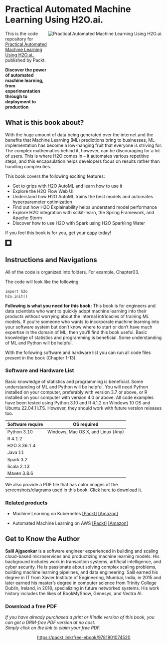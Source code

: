 # 	Practical Automated Machine Learning Using H2O.ai.

<a href="https://www.packtpub.com/product/practical-automated-machine-learning-using-h2o-ai/9781801074520?utm_source=github&utm_medium=repository&utm_campaign=9781801074520"><img src="https://static.packt-cdn.com/products/9781801074520/cover/smaller" alt="Practical Automated Machine Learning Using H2O.ai." height="256px" align="right"></a>

This is the code repository for [Practical Automated Machine Learning Using H2O.ai.](https://www.packtpub.com/product/practical-automated-machine-learning-using-h2o-ai/9781801074520?utm_source=github&utm_medium=repository&utm_campaign=9781801074520), published by Packt.

**Discover the power of automated machine learning, from experimentation through to deployment to production**

## What is this book about?
With the huge amount of data being generated over the internet and the benefits that Machine Learning (ML) predictions bring to businesses, ML implementation has become a low-hanging fruit that everyone is striving for. The complex mathematics behind it, however, can be discouraging for a lot of users. This is where H2O comes in – it automates various repetitive steps, 
and this encapsulation helps developers focus on results rather than handling complexities.

This book covers the following exciting features: 
* Get to grips with H2O AutoML and learn how to use it
* Explore the H2O Flow Web UI
* Understand how H2O AutoML trains the best models and automates hyperparameter optimization
* Find out how H2O Explainability helps understand model performance
* Explore H2O integration with scikit-learn, the Spring Framework, and Apache Storm
* Discover how to use H2O with Spark using H2O Sparkling Water

If you feel this book is for you, get your [copy](https://www.amazon.com/dp/1800205694) today!

<a href="https://www.packtpub.com/?utm_source=github&utm_medium=banner&utm_campaign=GitHubBanner"><img src="https://raw.githubusercontent.com/PacktPublishing/GitHub/master/GitHub.png" alt="https://www.packtpub.com/" border="5" /></a>

## Instructions and Navigations
All of the code is organized into folders. For example, Chapter03.

The code will look like the following:
```
import h2o
h2o.init()
```

**Following is what you need for this book:**
This book is for engineers and data scientists who want to quickly adopt machine learning into their products without worrying about the internal intricacies of training ML models. If you're someone who wants to incorporate machine learning into your software system but don’t know where to start or don’t have much expertise in the domain of ML, then you’ll find this book useful. Basic knowledge of statistics and programming is beneficial. 
Some understanding of ML and Python will be helpful.

With the following software and hardware list you can run all code files present in the book (Chapter 1-13).

### Software and Hardware List

Basic knowledge of statistics and programming is beneficial. Some understanding of ML and Python
will be helpful. You will need Python installed on your computer, preferably with version 3.7 or above,
or R installed on your computer with version 4.0 or above. All code examples have been tested using
Python 3.10 and R 4.1.2 on Windows 10 OS and Ubuntu 22.04.1 LTS. However, they should work
with future version releases too.

| Software require         | OS required                        |
| -------------------------| -----------------------------------|
| Python 3.10              | Windows, Mac OS X, and Linux (Any) |
| R 4.1.2                  |                                    |
| H2O 3.36.1.4             |                                    |
| Java 11                  |                                    |
| Spark 3.2                |                                    |
| Scala 2.13               |                                    |
| Maven 3.8.6              |                                    |

We also provide a PDF file that has color images of the screenshots/diagrams used in this book. [Click here to download it](https://packt.link/IighZ).


### Related products <Other books you may enjoy>
* Machine Learning on Kubernetes [[Packt]](https://www.packtpub.com/product/machine-learning-on-kubernetes/9781803241807) [[Amazon]](https://www.amazon.com/dp/1803241802)

* Automated Machine Learning on AWS [[Packt]](https://www.packtpub.com/product/automated-machine-learning-on-aws/9781801811828) [[Amazon]](https://www.amazon.com/dp/1801811822)

## Get to Know the Author

**Salil Ajgaonkar**
is a software engineer experienced in building and scaling cloud-based microservices and productizing machine learning models. 
His background includes work in transaction systems, artificial intelligence, and cyber security. 
He is passionate about solving complex scaling problems, building machine learning pipelines, and data engineering. 
Salil earned his degree in IT from Xavier Institute of Engineering, Mumbai, India, in 2015 and later earned his master’s degree in computer science from Trinity College Dublin, Ireland, in 2018, specializing in future networked systems.
His work history includes the likes of BookMyShow, Genesys, and Vectra AI.

### Download a free PDF

 <i>If you have already purchased a print or Kindle version of this book, you can get a DRM-free PDF version at no cost.<br>Simply click on the link to claim your free PDF.</i>
<p align="center"> <a href="https://packt.link/free-ebook/9781801074520">https://packt.link/free-ebook/9781801074520 </a> </p>